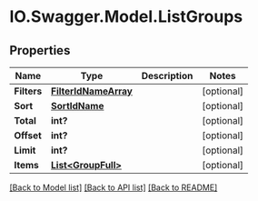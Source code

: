# IO.Swagger.Model.ListGroups
## Properties

Name | Type | Description | Notes
------------ | ------------- | ------------- | -------------
**Filters** | [**FilterIdNameArray**](FilterIdNameArray.md) |  | [optional] 
**Sort** | [**SortIdName**](SortIdName.md) |  | [optional] 
**Total** | **int?** |  | [optional] 
**Offset** | **int?** |  | [optional] 
**Limit** | **int?** |  | [optional] 
**Items** | [**List&lt;GroupFull&gt;**](GroupFull.md) |  | [optional] 

[[Back to Model list]](../README.md#documentation-for-models) [[Back to API list]](../README.md#documentation-for-api-endpoints) [[Back to README]](../README.md)


